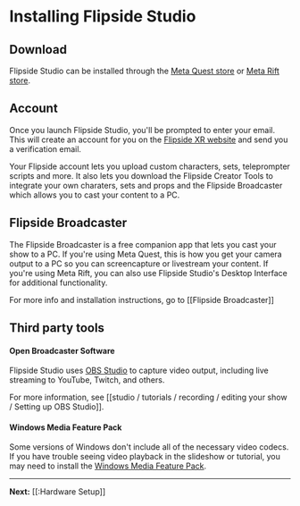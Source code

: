 # Installing Flipside Studio

## Download

Flipside Studio can be installed through the [Meta Quest store](https://ocul.us/3VjQ3NM) or [Meta Rift store](https://ocul.us/3AAw5Xm).

## Account

Once you launch Flipside Studio, you'll be prompted to enter your email. This will create an account for you on the [Flipside XR website](https://www.flipsidexr.com/) and send you a verification email.

Your Flipside account lets you upload custom characters, sets, teleprompter scripts and more.  It also lets you download the Flipside Creator Tools to integrate your own charaters, sets and props and the Flipside Broadcaster which allows you to cast your content to a PC.

## Flipside Broadcaster

The Flipside Broadcaster is a free companion app that lets you cast your show to a PC.  If you're using Meta Quest, this is how you get your camera output to a PC so you can screencapture or livestream your content. If you're using Meta Rift, you can also use Flipside Studio's Desktop Interface for additional functionality.

For more info and installation instructions, go to [[Flipside Broadcaster]]

## Third party tools

#### Open Broadcaster Software

Flipside Studio uses [OBS Studio](https://obsproject.com/download) to capture video output, including live streaming to YouTube, Twitch, and others.

For more information, see [[studio / tutorials / recording / editing your show / Setting up OBS Studio]].

#### Windows Media Feature Pack

Some versions of Windows don't include all of the necessary video codecs. If you have trouble seeing video playback in the slideshow or tutorial, you may need to install the [Windows Media Feature Pack](https://www.microsoft.com/en-us/software-download/mediafeaturepack).


---

**Next:** [[:Hardware Setup]]
